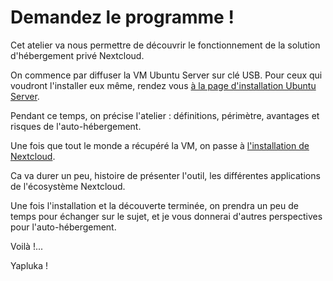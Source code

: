 # Demandez le programme !

Cet atelier va nous permettre de découvrir le fonctionnement
de la solution d'hébergement privé Nextcloud.

On commence par diffuser la VM Ubuntu Server sur clé USB.
Pour ceux qui voudront l'installer eux même, rendez vous [à la page d'installation Ubuntu Server](pages/ubuntu/installation.md).

Pendant ce temps, on précise l'atelier : 
définitions, périmètre, avantages et risques de l'auto-hébergement.

Une fois que tout le monde a récupéré la VM, 
on passe à [l'installation de Nextcloud](pages/nextcloud/installation.md).

Ca va durer un peu, histoire de présenter l'outil,
les différentes applications de l'écosystème Nextcloud.

Une fois l'installation et la découverte terminée, 
on prendra un peu de temps pour échanger sur le sujet, 
et je vous donnerai d'autres perspectives pour l'auto-hébergement.

Voilà !...

Yapluka !
